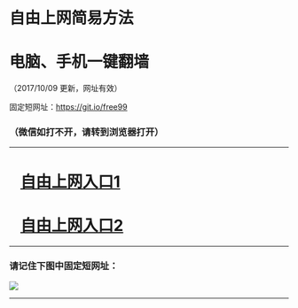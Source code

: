 ﻿# 自由上网简易方法

# 电脑、手机一键翻墙

（2017/10/09 更新，网址有效）

固定短网址：https://git.io/free99

### （微信如打不开，请转到浏览器打开）


***





# &nbsp;&nbsp; <a href="http://ft411929416.fwq-tz-1001.info/fwqtz01.html?t=100900123897 " target="_blank">自由上网入口1</a>
# &nbsp;&nbsp; <a href="http://ft8116273.fwq-tz-1002.info/fwqtz02.html?t=10090015196 " target="_blank">自由上网入口2</a>
***

### 请记住下图中固定短网址：

<img src="https://s3-us-west-2.amazonaws.com/fwq-1001/yjfq-20170905okok.png" /> 


***

